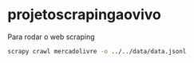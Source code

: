 # projetoscrapingaovivo

Para rodar o web scraping

```bash
scrapy crawl mercadolivre -o ../../data/data.jsonl
```
